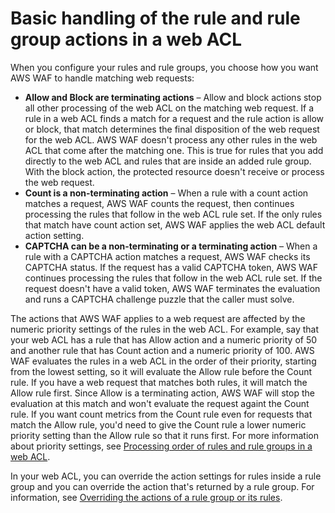 # Basic handling of the rule and rule group actions in a web ACL<a name="web-acl-rule-actions"></a>

When you configure your rules and rule groups, you choose how you want AWS WAF to handle matching web requests: 
+ **Allow and Block are terminating actions** – Allow and block actions stop all other processing of the web ACL on the matching web request\. If a rule in a web ACL finds a match for a request and the rule action is allow or block, that match determines the final disposition of the web request for the web ACL\. AWS WAF doesn't process any other rules in the web ACL that come after the matching one\. This is true for rules that you add directly to the web ACL and rules that are inside an added rule group\. With the block action, the protected resource doesn't receive or process the web request\.
+ **Count is a non\-terminating action** – When a rule with a count action matches a request, AWS WAF counts the request, then continues processing the rules that follow in the web ACL rule set\. If the only rules that match have count action set, AWS WAF applies the web ACL default action setting\. 
+ **CAPTCHA can be a non\-terminating or a terminating action** – When a rule with a CAPTCHA action matches a request, AWS WAF checks its CAPTCHA status\. If the request has a valid CAPTCHA token, AWS WAF continues processing the rules that follow in the web ACL rule set\. If the request doesn't have a valid token, AWS WAF terminates the evaluation and runs a CAPTCHA challenge puzzle that the caller must solve\. 

The actions that AWS WAF applies to a web request are affected by the numeric priority settings of the rules in the web ACL\. For example, say that your web ACL has a rule that has Allow action and a numeric priority of 50 and another rule that has Count action and a numeric priority of 100\. AWS WAF evaluates the rules in a web ACL in the order of their priority, starting from the lowest setting, so it will evaluate the Allow rule before the Count rule\. If you have a web request that matches both rules, it will match the Allow rule first\. Since Allow is a terminating action, AWS WAF will stop the evaluation at this match and won't evaluate the request againt the Count rule\. If you want count metrics from the Count rule even for requests that match the Allow rule, you'd need to give the Count rule a lower numeric priority setting than the Allow rule so that it runs first\. For more information about priority settings, see [Processing order of rules and rule groups in a web ACL](web-acl-processing-order.md)\. 

In your web ACL, you can override the action settings for rules inside a rule group and you can override the action that's returned by a rule group\. For information, see [Overriding the actions of a rule group or its rules](web-acl-rule-group-override-options.md)\. 
